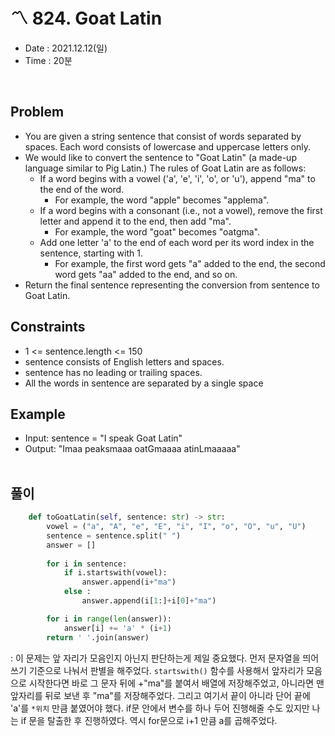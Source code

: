 #   〽️ 824. Goat Latin
- Date : 2021.12.12(일)
- Time : 20분
<br>

## Problem

- You are given a string sentence that consist of words separated by spaces. Each word consists of lowercase and uppercase letters only.
- We would like to convert the sentence to "Goat Latin" (a made-up language similar to Pig Latin.) The rules of Goat Latin are as follows:
    - If a word begins with a vowel ('a', 'e', 'i', 'o', or 'u'), append "ma" to the end of the word.
        - For example, the word "apple" becomes "applema".
    - If a word begins with a consonant (i.e., not a vowel), remove the first letter and append it to the end, then add "ma".
        - For example, the word "goat" becomes "oatgma".
    - Add one letter 'a' to the end of each word per its word index in the sentence, starting with 1.
        - For example, the first word gets "a" added to the end, the second word gets "aa" added to the end, and so on.
- Return the final sentence representing the conversion from sentence to Goat Latin.


## Constraints
- 1 <= sentence.length <= 150
- sentence consists of English letters and spaces.
- sentence has no leading or trailing spaces.
- All the words in sentence are separated by a single space

## Example
- Input: sentence = "I speak Goat Latin"
- Output: "Imaa peaksmaaa oatGmaaaa atinLmaaaaa"
<br><br>

## 풀이
```python
    def toGoatLatin(self, sentence: str) -> str:
        vowel = ("a", "A", "e", "E", "i", "I", "o", "O", "u", "U")
        sentence = sentence.split(" ")
        answer = []
        
        for i in sentence:
            if i.startswith(vowel):
                answer.append(i+"ma")
            else :
                answer.append(i[1:]+i[0]+"ma")

        for i in range(len(answer)):
            answer[i] += 'a' * (i+1)
        return ' '.join(answer)
```
: 이 문제는 앞 자리가 모음인지 아닌지 판단하는게 제일 중요했다. 먼저 문자열을 띄어쓰기 기준으로 나눠서 판별을 해주었다. ```startswith()``` 함수를 사용해서 앞자리가 모음으로 시작한다면 바로 그 문자 뒤에 +"ma"를 붙여서 배열에 저장해주었고, 아니라면 맨 앞자리를 뒤로 보낸 후 "ma"를 저장해주었다. 그리고 여기서 끝이 아니라 단어 끝에 'a'를 ```*위치``` 만큼 붙였어야 했다. if문 안에서 변수를 하나 두어 진행해줄 수도 있지만 나는 if 문을 탈출한 후 진행하였다. 역시 for문으로 i+1 만큼 a를 곱해주었다.